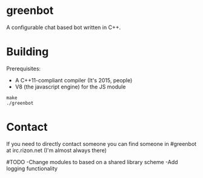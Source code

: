 # greenbot
A configurable chat based bot written in C++.

# Building
Prerequisites:
- A C++11-compliant compiler (It's 2015, people)
- V8 (the javascript engine) for the JS module

```
make
./greenbot
```

# Contact
If you need to directly contact someone you can find someone in #greenbot at irc.rizon.net (I'm almost always there)

#TODO
-Change modules to based on a shared library scheme
-Add logging functionality
